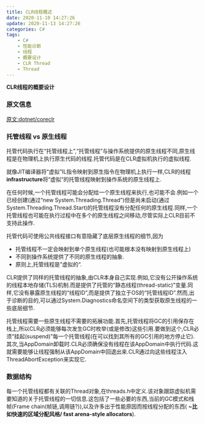 ```yaml
---
title: CLR线程概述
date: 2020-11-10 14:27:26
update: 2020-11-13 14:27:26
categories: C#
tags:
    - C#
    - 性能诊断
    - 线程
    - 概要设计
    - CLR Thread
    - Thread
---
```

**CLR线程的概要设计**
### 原文信息
[原文:dotnet/coreclr](https://github.com/dotnet/coreclr/blob/master/Documentation/botr/threading.md)
<!-- more -->

### 托管线程 vs 原生线程

托管代码执行在“托管线程上”,“托管线程”与操作系统提供的原生线程不同,原生线程是在物理机上执行原生代码的线程.托管代码是在CLR虚拟机执行的虚拟线程.

就像JIT编译器将“虚拟”IL指令映射到原生指令在物理机上执行一样,CLR的线程**infrastructure**将“虚拟”的托管线程映射到操作系统的原生线程上.

在任何时候,一个托管线程可能会分配给一个原生线程来执行,也可能不会.例如一个已经创建(通过“new System.Threading.Thread”)但是尚未启动(通过System.Threading.Thread.Start)的托管线程没有分配任何的原生线程.同样,一个托管线程也可能在执行过程中在多个的原生线程之间移动,尽管实际上CLR目前不支持此操作.

托管代码可使用公共线程接口有意隐藏了底层原生线程的细节,因为

- 托管线程不一定会映射到单个原生线程(也可能根本没有映射到原生线程上)
- 不同到操作系统提供了不同的原生线程的抽象.
- 原则上,托管线程是”虚拟的“.

CLR提供了同样的托管线程的抽象,由CLR本身自己实现.例如,它没有公开操作系统的线程本地存储(TLS)机制.而是提供了托管的“静态线程(thread-static)”变量.同样,它没有暴露原生线程的“线程ID”,而是提供了独立于OS的“托管线程ID”.然而,出于诊断的目的,可以通过System.Diagnostics命名空间下的类型获取原生线程的一些底层细节.

托管线程需要一些原生线程不需要的拓展功能.首先,托管线程将GC的引用保存在栈上,所以CLR必须能够每次发生GC时枚举(或是修改)这些引用.要做到这个,CLR必须“挂起(suspend)”每一个托管线程(在可以找到其所有的GC引用的地方停止它).其次,当AppDomain卸载时.CLR必须确保没有线程在该AppDomain中执行代码.这就需要能够让线程强制从该AppDomain中回退出来.CLR通过向这些线程注入ThreadAbortException来实现它.

### 数据结构

每一个托管线程都有关联的Thread对象,在threads.h中定义.该对象跟踪虚拟机需要知道的关于托管线程的一切信息.这包括了一些必要的东西,当前的GC模式和栈帧(Frame chain(帧链,调用链?)),以及许多出于性能原因而按线程分配的东西( **~比如快速的区域分配风格/ fast arena-style allocators**).
